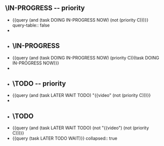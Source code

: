 ## \IN-PROGRESS -- priority
- {{query (and (task DOING IN-PROGRESS NOW) (not (priority C)))}}
  query-table:: false
-
- ## \IN-PROGRESS
- {{query (and (task DOING IN-PROGRESS NOW) (priority C))(task DOING IN-PROGRESS NOW)}}
-
- ## \TODO -- priority
- {{query (and (task LATER WAIT TODO) "{{video" (not (priority C)))}}
-
- ## \TODO
- {{query (and (task LATER WAIT TODO) (not "{{video") (not (priority C)))}}
- {{query (task LATER TODO WAIT)}}
  collapsed:: true